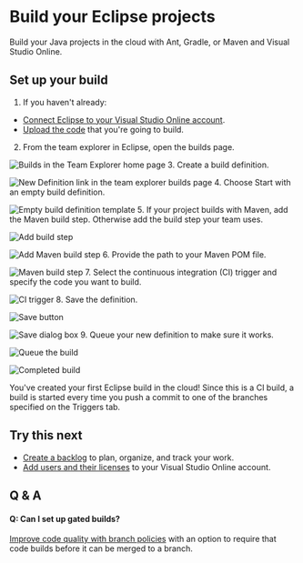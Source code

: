 
# Build your Eclipse projects


Build your Java projects in the cloud with Ant, Gradle, or Maven and Visual Studio Online.


## Set up your build

1. If you haven't already:


 - [Connect Eclipse to your Visual Studio Online account](https://www.visualstudio.com/get-started/setup/connect-to-visual-studio-online).
 - [Upload the code](https://www.visualstudio.com/get-started/code/share-your-code-in-git-eclipse) that you're going to build.
2. From the team explorer in Eclipse, open the builds page.



![Builds in the Team Explorer home page](./media/build-your-app-eclipse/team-explorer-home.png)
3. Create a build definition.



![New Definition link in the team explorer builds page](./media/build-your-app-eclipse/new-build-definition.png)
4. Choose Start with an empty build definition.



![Empty build definition template](./media/build-your-app-eclipse/start-with-an-empty-build-definition.png)
5. If your project builds with Maven, add the Maven build step. Otherwise add the build step your team uses.



![Add build step](./media/build-your-app-eclipse/add-build-step.png)



![Add Maven build step](./media/build-your-app-eclipse/add-build-step-maven.png)
6. Provide the path to your Maven POM file.



![Maven build step](./media/build-your-app-eclipse/maven-build-step.png)
7. Select the continuous integration (CI) trigger and specify the code you want to build.



![CI trigger](./media/build-your-app-eclipse/build-trigger-ci-master-batch.png)
8. Save the definition.



![Save button](./media/build-your-app-eclipse/build-definition-save-button.png)



![Save dialog box](./media/build-your-app-eclipse/build-definition-save-dialog-box.png)
9. Queue your new definition to make sure it works.



![Queue the build](./media/build-your-app-eclipse/queue-build-dialog-box-with-hosted.png)



![Completed build](./media/build-your-app-eclipse/eclipse-build-completed.png)


You've created your first Eclipse build in the cloud! Since this is a CI build, a build is started every time you push a commit to one of the branches specified on the Triggers tab.


## Try this next

- [Create a backlog](https://www.visualstudio.com/get-started/work/create-your-backlog-vs) to plan, organize, and track your work.
- [Add users and their licenses](https://www.visualstudio.com/get-started/setup/assign-licenses-to-users-vs) to your Visual Studio Online account.

## Q &amp; A

#### Q: Can I set up gated builds?


[Improve code quality with branch policies](https://msdn.microsoft.com/Library/vs/alm/Code/git/branch-policies) with an option to require that code builds before it can be merged to a branch.
